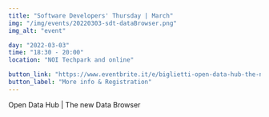 ```yaml
---
title: "Software Developers' Thursday | March"
img: "/img/events/20220303-sdt-dataBrowser.png"
img_alt: "event"

day: "2022-03-03"
time: "18:30 - 20:00"
location: "NOI Techpark and online"

button_link: "https://www.eventbrite.it/e/biglietti-open-data-hub-the-new-data-browser-250369751667"
button_label: "More info & Registration"
---
```


Open Data Hub | The new Data Browser